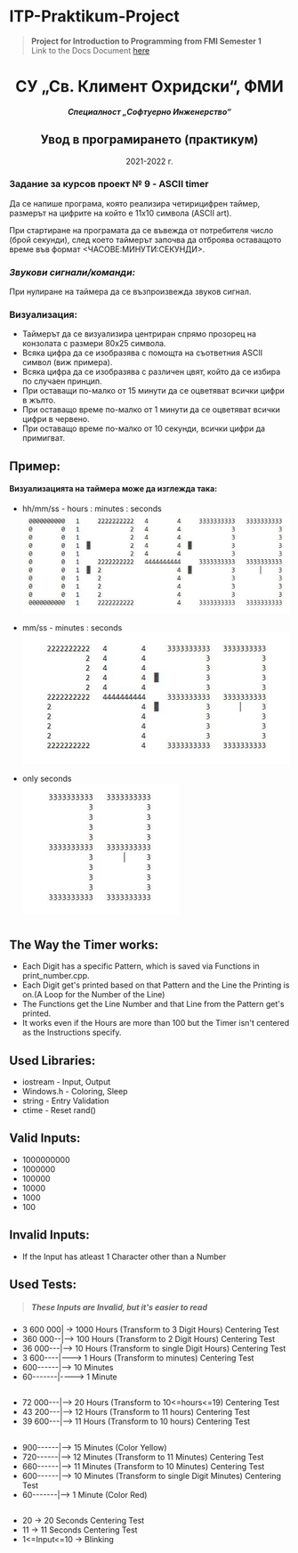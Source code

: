 # ITP-Praktikum-Project
>**Project for Introduction to Programming from FMI Semester 1**  
>Link to the Docs Document [here](https://github.com/RoronoaFilip/ITP-Praktikum-Project/blob/workflow/09-Project%20_ASCII%20timer_%202021.docx)  

<h1 align = "center">
  СУ „Св. Климент Охридски“, ФМИ 
</h1>
<h5 align = "center">
  Специалност „Софтуерно Инженерство“
</h5>
<h2 align = "center">
  Увод в програмирането (практикум)  
</h2>
<p align = "center">
  2021-2022 г.
</p>
  
### Задание за курсов проект № 9 - ASCII timer
Да се напише програма, която реализира четирицифрен таймер, размерът на цифрите на който е 11х10 символа (ASCII art).  

При стартиране на програмата да се въвежда от потребителя число (брой секунди), след което таймерът започва да отброява оставащото време във формат <ЧАСОВЕ:МИНУТИ:СЕКУНДИ>.  

### **_Звукови сигнали/команди:_**
При нулиране на таймера да се възпроизвежда звуков сигнал.  

### **Визуализация:** 
* Таймерът да се визуализира центриран спрямо прозорец на конзолата с размери 80х25 символа.  
* Всяка цифра да се изобразява с помощта на съответния ASCII символ (виж примера).
* Всяка цифра да се изобразява с различен цвят, който да се избира по случаен принцип.
* При оставащи по-малко от 15 минути да се оцветяват всички цифри в жълто.
* При оставащо време по-малко от 1 минути да се оцветяват всички цифри в червено.
* При оставащо време по-малко от 10 секунди, всички цифри да примигват.

## Пример: 
#### **Визуализацията на таймера може да изглежда така:**  

* hh/mm/ss - hours : minutes : seconds  
![Image for Hours:Minutes:Seconds](/ReadMeImages/HoursMinutesSeconds.png)

* mm/ss - minutes : seconds  
![Image for Minutes:Seconds](/ReadMeImages/MinutesSeconds.png)

* only seconds  
![Image for Seconds](/ReadMeImages/Seconds.png)  

#  

## The Way the Timer works:  
* Each Digit has a specific Pattern, which is saved via Functions in print_number.cpp.
* Each Digit get's printed based on that Pattern and the Line the Printing is on.(A Loop for the Number of the Line)  
* The Functions get the Line Number and that Line from the Pattern get's printed.  
* It works even if the Hours are more than 100 but the Timer isn't centered as the Instructions specify.
## Used Libraries:
* iostream - Input, Output
* Windows.h - Coloring, Sleep
* string - Entry Validation
* ctime - Reset rand()  

## Valid Inputs:  
* 1000000000
* 1000000
* 100000
* 10000
* 1000
* 100

## Invalid Inputs:
* If the Input has atleast 1 Character other than a Number  

## Used Tests:  
> ##### ***These Inputs are Invalid, but it's easier to read***
* 3 600 000| -> 1000 Hours (Transform to 3 Digit Hours) Centering Test  
* 360 000--|--> 100 Hours (Transform to 2 Digit Hours) Centering Test
* 36 000---|--> 10 Hours (Transform to single Digit Hours) Centering Test
* 3 600----|---> 1 Hours (Transform to minutes) Centering Test
* 600------|--> 10 Minutes
* 60-------|----> 1 Minute
##
* 72 000---|--> 20 Hours (Transform to 10<=hours<=19) Centering Test
* 43 200---|--> 12 Hours (Transform to 11 hours) Centering Test
* 39 600---|--> 11 Hours (Transform to 10 hours) Centering Test
##
* 900------|--> 15 Minutes (Color Yellow)
* 720------|--> 12 Minutes (Transform to 11 Minutes) Centering Test
* 660------|--> 11 Minutes (Transform to 10 Minutes) Centering Test
* 600------|--> 10 Minutes (Transform to single Digit Minutes) Centering Test
* 60-------|--> 1 Minute (Color Red)
##
* 20 -> 20 Seconds Centering Test
* 11 -> 11 Seconds Centering Test
* 1<=Input<=10 -> Blinking
##
